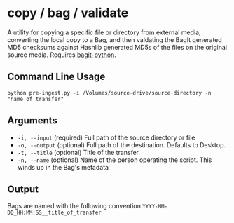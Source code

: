 copy / bag / validate
====================

A utility for copying a specific file or directory from external media, converting the local copy to a Bag, and then valdating the BagIt generated MD5 checksums against Hashlib generated MD5s of the files on the original source media. Requires [bagit-python].

[bagit-python]: https://github.com/edsu/bagit

Command Line Usage
------------------

    python pre-ingest.py -i /Volumes/source-drive/source-directory -n "name of transfer"
  
Arguments
------------------
  - `-i, --input` (required) Full path of the source directory or file
  - `-o, --output` (optional) Full path of the destination. Defaults to Desktop.
  - `-t, --title` (optional) Title of the transfer.
  - `-n, --name` (optional) Name of the person operating the script. This winds up in the Bag's metadata


Output
------------------
Bags are named with the following convention `YYYY-MM-DD_HH:MM:SS__title_of_transfer`
